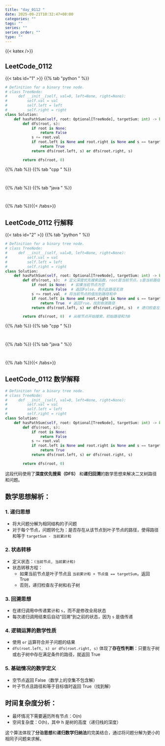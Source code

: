```yaml
---
title: "day_0112 "
date: 2025-09-21T10:32:47+08:00
categories: ""
tags: ""
series: ""
series_order: ""
type: ""
---
```


{{< katex />}}


## LeetCode_0112 

{{< tabs id="1" >}}
{{% tab "python " %}}

```python 
# Definition for a binary tree node.
# class TreeNode:
#     def __init__(self, val=0, left=None, right=None):
#         self.val = val
#         self.left = left
#         self.right = right
class Solution:
    def hasPathSum(self, root: Optional[TreeNode], targetSum: int) -> bool:
        def dfs(root, s):
            if root is None:
                return False
            s += root.val
            if root.left is None and root.right is None and s == targetSum:
                return True
            return dfs(root.left, s) or dfs(root.right, s)

        return dfs(root, 0) 
```

{{% /tab %}}
{{% tab "cpp " %}}

```cpp 
 
```

{{% /tab %}}
{{% tab "java " %}}

```java 
 
```

{{% /tab %}}{{< /tabs>}}

## LeetCode_0112  行解释

{{< tabs id="2" >}}
{{% tab "python " %}}

```python
# Definition for a binary tree node.
# class TreeNode:
#     def __init__(self, val=0, left=None, right=None):
#         self.val = val
#         self.left = left
#         self.right = right
class Solution:
    def hasPathSum(self, root: Optional[TreeNode], targetSum: int) -> bool:
        def dfs(root, s):  # 定义深度优先搜索函数，root是当前节点，s是当前路径和
            if root is None:  # 如果当前节点为空
                return False  # 返回False，表示此路径无效
            s += root.val  # 将当前节点的值加到路径和中
            if root.left is None and root.right is None and s == targetSum:  # 如果是叶子节点且路径和等于目标值
                return True  # 返回True，找到有效路径
            return dfs(root.left, s) or dfs(root.right, s)  # 递归检查左子树或右子树是否存在有效路径

        return dfs(root, 0)  # 从根节点开始搜索，初始路径和为0
```

{{% /tab %}}
{{% tab "cpp " %}}

```cpp 
 
```

{{% /tab %}}
{{% tab "java " %}}

```java 
 
```

{{% /tab %}}{{< /tabs>}}

## LeetCode_0112  数学解释

```python 
# Definition for a binary tree node.
# class TreeNode:
#     def __init__(self, val=0, left=None, right=None):
#         self.val = val
#         self.left = left
#         self.right = right
class Solution:
    def hasPathSum(self, root: Optional[TreeNode], targetSum: int) -> bool:
        def dfs(root, s):
            if root is None:
                return False
            s += root.val
            if root.left is None and root.right is None and s == targetSum:
                return True
            return dfs(root.left, s) or dfs(root.right, s)

        return dfs(root, 0) 
```


这段代码使用了**深度优先搜索（DFS）** 和**递归回溯**的数学思想来解决二叉树路径和问题。

## 数学思想解析：

### 1. **递归思想**
- 将大问题分解为相同结构的子问题
- 对于每个节点，问题转化为：是否存在从该节点到叶子节点的路径，使得路径和等于 `targetSum - 当前累计和`

### 2. **状态转移**
- 定义状态：`(当前节点, 当前累计和)`
- 状态转移方程：
  - 如果当前节点是叶子节点且 `当前累计和 + 节点值 == targetSum`，返回 True
  - 否则，递归检查左子树和右子树

### 3. **回溯思想**
- 在递归调用中传递累计和 `s`，而不是修改全局状态
- 每次递归调用结束后自动"回溯"到之前的状态，因为 `s` 是值传递

### 4. **逻辑运算的数学性质**
- 使用 `or` 运算符合并子问题的结果
- `dfs(root.left, s) or dfs(root.right, s)` 体现了**存在性判断**：只要左子树或右子树中存在满足条件的路径，就返回 True

### 5. **基础情况的数学定义**
- 空节点返回 False（数学上的空集不包含解）
- 叶子节点且路径和等于目标值时返回 True（找到解）

## 时间复杂度分析：
- 最坏情况下需要遍历所有节点：O(n)
- 空间复杂度：O(h)，其中 h 是树的高度（递归栈的深度）

这个算法体现了**分治思想**和**递归数学归纳法**的完美结合，通过将问题分解为更小的相同子问题来求解。


